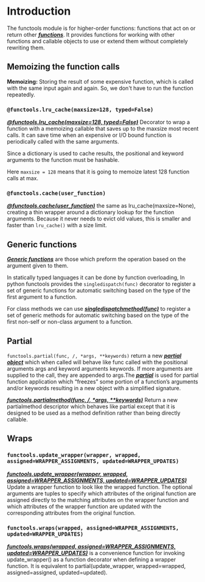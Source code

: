# Introduction

The functools module is for higher-order functions: functions that act on or return other ***[functions](https://docs.python.org/3/tutorial/controlflow.html#defining-functions)***. It provides functions for working with other functions and callable objects to use or extend them without completely rewriting them.

## Memoizing the function calls

**Memoizing:** Storing the result of some expensive function, which is called with the same input again and again. So, we don't have to run the function repeatedly.  

### ```@functools.lru_cache(maxsize=128, typed=False)```

***[@functools.lru_cache(maxsize=128, typed=False)](https://docs.python.org/3/library/functools.html#functools.lru_cache)*** Decorator to wrap a function with a memoizing callable that saves up to the maxsize most recent calls. It can save time when an expensive or I/O bound function is periodically called with the same arguments.

Since a dictionary is used to cache results, the positional and keyword arguments to the function must be hashable.

Here ```maxsize = 128``` means that it is going to memoize latest 128 function calls at max.

### ```@functools.cache(user_function)```

***[@functools.cache(user_function)](https://docs.python.org/3/library/functools.html#functools.cache)***  the same as lru_cache(maxsize=None), creating a thin wrapper around a dictionary lookup for the function arguments. Because it never needs to evict old values, this is smaller and faster than ```lru_cache()``` with a size limit.

## Generic functions

***[Generic functions](https://pymotw.com/3/functools/#generic-functions)*** are those which preform the operation based on the argument given to them.

In statically typed languages it can be done by function overloading, In python functools provides the ```singledispatch(func)``` decorator to register a set of generic functions for automatic switching based on the type of the first argument to a function.

For class methods we can use ***[singledispatchmethod(func)](https://docs.python.org/3/library/functools.html#functools.singledispatchmethod)*** to register a set of generic methods for automatic switching based on the type of the first non-self or non-class argument to a function.

## Partial

`functools.partial(func, /, *args, **keywords)` return a new ***[partial object](https://docs.python.org/3/library/functools.html#partial-objects)*** which when called will behave like func called with the positional arguments args and keyword arguments keywords. If more arguments are supplied to the call, they are appended to args.The ***[partial](https://docs.python.org/3/library/functools.html#functools.partial)*** is used for partial function application which “freezes” some portion of a function’s arguments and/or keywords resulting in a new object with a simplified signature.

***[functools.partialmethod(func, /, *args, **keywords)](https://docs.python.org/3/library/functools.html#functools.partialmethod)*** Return a new partialmethod descriptor which behaves like partial except that it is designed to be used as a method definition rather than being directly callable.

## Wraps

### `functools.update_wrapper(wrapper, wrapped, assigned=WRAPPER_ASSIGNMENTS, updated=WRAPPER_UPDATES)`

***[functools.update_wrapper(wrapper, wrapped, assigned=WRAPPER_ASSIGNMENTS, updated=WRAPPER_UPDATES)](https://docs.python.org/3/library/functools.html#functools.update_wrapper)*** Update a wrapper function to look like the wrapped function. The optional arguments are tuples to specify which attributes of the original function are assigned directly to the matching attributes on the wrapper function and which attributes of the wrapper function are updated with the corresponding attributes from the original function.

### `functools.wraps(wrapped, assigned=WRAPPER_ASSIGNMENTS, updated=WRAPPER_UPDATES)`

***[functools.wraps(wrapped, assigned=WRAPPER_ASSIGNMENTS, updated=WRAPPER_UPDATES)](https://docs.python.org/3/library/functools.html#functools.wraps)*** is a convenience function for invoking update_wrapper() as a function decorator when defining a wrapper function. It is equivalent to partial(update_wrapper, wrapped=wrapped, assigned=assigned, updated=updated).
